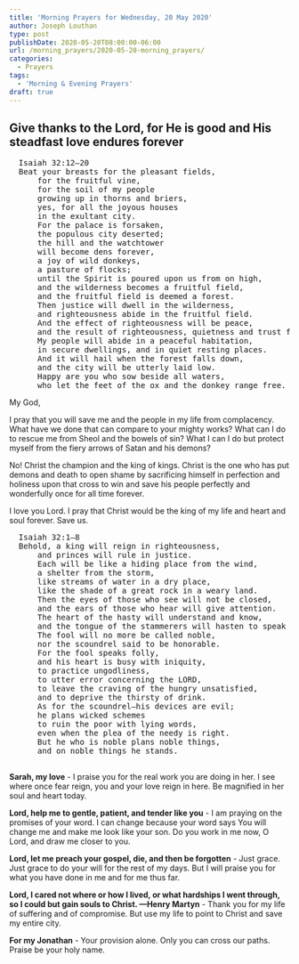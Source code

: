 ```yaml
---
title: 'Morning Prayers for Wednesday, 20 May 2020'
author: Joseph Louthan
type: post
publishDate: 2020-05-20T08:00:00-06:00
url: /morning_prayers/2020-05-20-morning_prayers/
categories:
  - Prayers
tags:
  - 'Morning & Evening Prayers'
draft: true
---
```

## Give thanks to the Lord, for He is good and His steadfast love endures forever

<pre>
  Isaiah 32:12–20
  Beat your breasts for the pleasant fields, 
      for the fruitful vine, 
      for the soil of my people 
      growing up in thorns and briers, 
      yes, for all the joyous houses 
      in the exultant city. 
      For the palace is forsaken, 
      the populous city deserted; 
      the hill and the watchtower 
      will become dens forever, 
      a joy of wild donkeys, 
      a pasture of flocks; 
      until the Spirit is poured upon us from on high, 
      and the wilderness becomes a fruitful field, 
      and the fruitful field is deemed a forest. 
      Then justice will dwell in the wilderness, 
      and righteousness abide in the fruitful field. 
      And the effect of righteousness will be peace, 
      and the result of righteousness, quietness and trust forever. 
      My people will abide in a peaceful habitation, 
      in secure dwellings, and in quiet resting places. 
      And it will hail when the forest falls down, 
      and the city will be utterly laid low. 
      Happy are you who sow beside all waters, 
      who let the feet of the ox and the donkey range free.
</pre>

My God,

I pray that you will save me and the people in my life from complacency. What have we done that can compare to your mighty works? What can I do to rescue me from Sheol and the bowels of sin? What I can I do but protect myself from the fiery arrows of Satan and his demons?

No! Christ the champion and the king of kings. Christ is the one who has put demons and death to open shame by sacrificing himself in perfection and holiness upon that cross to win and save his people perfectly and wonderfully once for all time forever.

I love you Lord. I pray that Christ would be the king of my life and heart and soul forever. Save us.

<pre>
  Isaiah 32:1–8
  Behold, a king will reign in righteousness, 
      and princes will rule in justice. 
      Each will be like a hiding place from the wind, 
      a shelter from the storm, 
      like streams of water in a dry place, 
      like the shade of a great rock in a weary land. 
      Then the eyes of those who see will not be closed, 
      and the ears of those who hear will give attention. 
      The heart of the hasty will understand and know, 
      and the tongue of the stammerers will hasten to speak distinctly. 
      The fool will no more be called noble, 
      nor the scoundrel said to be honorable. 
      For the fool speaks folly, 
      and his heart is busy with iniquity, 
      to practice ungodliness, 
      to utter error concerning the LORD, 
      to leave the craving of the hungry unsatisfied, 
      and to deprive the thirsty of drink. 
      As for the scoundrel—his devices are evil; 
      he plans wicked schemes 
      to ruin the poor with lying words, 
      even when the plea of the needy is right. 
      But he who is noble plans noble things, 
      and on noble things he stands.

</pre>

**Sarah, my love** - I praise you for the real work you are doing in her. I see where once fear reign, you and your love reign in here. Be magnified in her soul and heart today.

**Lord, help me to gentle, patient, and tender like you** - I am praying on the promises of your word. I can change because your word says You will change me and make me look like your son. Do you work in me now, O Lord, and draw me closer to you. 

**Lord, let me preach your gospel, die, and then be forgotten** - Just grace. Just grace to do your will for the rest of my days. But I will praise you for what you have done in me and for me thus far.

**Lord, I cared not where or how I lived, or what hardships I went through, so I could but gain souls to Christ. —Henry Martyn** - Thank you for my life of suffering and of compromise. But use my life to point to Christ and save my entire city.

**For my Jonathan** - Your provision alone. Only you can cross our paths. Praise be your holy name.
